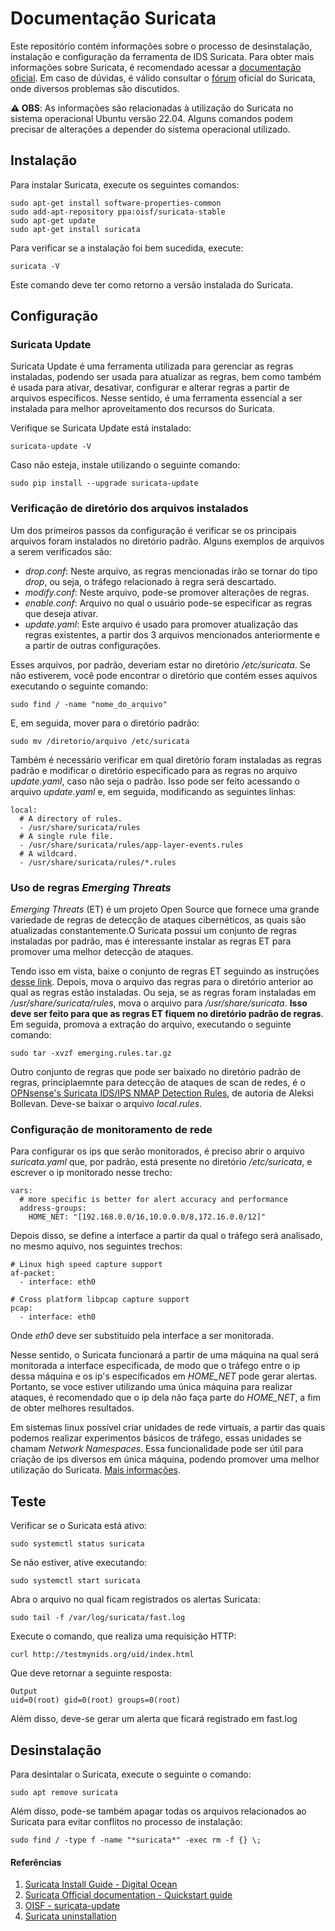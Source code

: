 # Documentação Suricata



  Este repositório contém informações sobre o processo de desinstalação, instalação e configuração da ferramenta de IDS Suricata. Para obter mais informações sobre Suricata, é recomendado acessar a [documentação oficial](https://docs.suricata.io/). Em caso de dúvidas, é válido consultar o [fórum](https://forum.suricata.io/) oficial do Suricata, onde diversos problemas são discutidos.
  
**⚠️ OBS**: As informações são relacionadas à utilização do Suricata no sistema operacional Ubuntu versão 22.04. Alguns comandos podem precisar de alterações a depender do sistema operacional utilizado.

## Instalação



  Para instalar Suricata, execute os seguintes comandos:

```
sudo apt-get install software-properties-common
sudo add-apt-repository ppa:oisf/suricata-stable
sudo apt-get update
sudo apt-get install suricata
```

  Para verificar se a instalação foi bem sucedida, execute:

```
suricata -V
```
  Este comando deve ter como retorno a versão instalada do Suricata.
  
## Configuração

### Suricata Update



Suricata Update é uma ferramenta utilizada para gerenciar as regras instaladas, podendo ser usada para atualizar as regras, bem como também é usada para ativar, desativar, configurar e alterar regras a partir de arquivos específicos. Nesse sentido, é uma ferramenta essencial a ser instalada para melhor aproveitamento dos recursos do Suricata.

Verifique se Suricata Update está instalado:

```
suricata-update -V
```

Caso não esteja, instale utilizando o seguinte comando:

```
sudo pip install --upgrade suricata-update
```

### Verificação de diretório dos arquivos instalados



  Um dos primeiros passos da configuração é verificar se os principais arquivos foram instalados no diretório padrão. Alguns exemplos de arquivos a serem verificados são:

  - _drop.conf_: Neste arquivo, as regras mencionadas irão se tornar do tipo _drop_, ou seja, o tráfego relacionado à regra será descartado.
  - _modify.conf_: Neste arquivo, pode-se promover alterações de regras.
  - _enable.conf_: Arquivo no qual o usuário pode-se especificar as regras que deseja ativar.
  - _update.yaml_: Este arquivo é usado para promover atualização das regras existentes, a partir dos 3 arquivos mencionados anteriormente e a partir de outras configurações.

  Esses arquivos, por padrão, deveriam estar no diretório _/etc/suricata_. Se não estiverem, você pode encontrar o diretório que contém esses aquivos executando o seguinte comando:

```
sudo find / -name "nome_do_arquivo"
```
  E, em seguida, mover para o diretório padrão:

```
sudo mv /diretorio/arquivo /etc/suricata
```

  Também é necessário verificar em qual diretório foram instaladas as regras padrão e modificar o diretório especificado para as regras no arquivo _update.yaml_, caso não seja o padrão. Isso pode ser feito acessando o arquivo _update.yaml_ e, em seguida, modificando as seguintes linhas:

```
local:
  # A directory of rules.
  - /usr/share/suricata/rules
  # A single rule file.
  - /usr/share/suricata/rules/app-layer-events.rules
  # A wildcard.
  - /usr/share/suricata/rules/*.rules
```

### Uso de regras _Emerging Threats_



_Emerging Threats_ (ET) é um projeto Open Source que fornece uma grande variedade de regras de detecção de ataques cibernéticos, as quais são atualizadas constantemente.O Suricata possui um conjunto de regras instaladas por padrão, mas é interessante instalar as regras ET para promover uma melhor detecção de ataques.

Tendo isso em vista, baixe o conjunto de regras ET seguindo as instruções [desse link](https://rules.emergingthreats.net/OPEN_download_instructions.html). Depois, mova o arquivo das regras para o diretório anterior ao qual as regras estão instaladas. Ou seja, se as regras foram instaladas em */usr/share/suricata/rules*, mova o arquivo para */usr/share/suricata*. **Isso deve ser feito para que as regras ET fiquem no diretório padrão de regras**. Em seguida, promova a extração do arquivo, executando o seguinte comando:

```
sudo tar -xvzf emerging.rules.tar.gz
```

Outro conjunto de regras que pode ser baixado no diretório padrão de regras, principlaemnte para detecção de ataques de scan de redes, é o [OPNsense's Suricata IDS/IPS NMAP Detection Rules](https://github.com/aleksibovellan/opnsense-suricata-nmaps), de autoria de Aleksi Bollevan. Deve-se baixar o arquivo *local.rules*.

### Configuração de monitoramento de rede



Para configurar os ips que serão monitorados, é preciso abrir o arquivo _suricata.yaml_ que, por padrão, está presente no diretório */etc/suricata*, e escrever o ip monitorado nesse trecho: 

```
vars:
  # more specific is better for alert accuracy and performance
  address-groups:
    HOME_NET: "[192.168.0.0/16,10.0.0.0/8,172.16.0.0/12]"
```

Depois disso, se define a interface a partir da qual o tráfego será analisado, no mesmo aquivo, nos seguintes trechos:

```
# Linux high speed capture support
af-packet:
  - interface: eth0
```

```
# Cross platform libpcap capture support
pcap:
  - interface: eth0
```

Onde *eth0* deve ser substituído pela interface a ser monitorada.

Nesse sentido, o Suricata funcionará a partir de uma máquina na qual será monitorada a interface especificada, de modo que o tráfego entre o ip dessa máquina e os ip's especificados em *HOME_NET* pode gerar alertas. Portanto, se voce estiver utilizando uma única máquina para realizar ataques, é recomendado que o ip dela não faça parte do *HOME_NET*, a fim de obter melhores resultados. 

Em sistemas linux possível criar unidades de rede virtuais, a partir das quais podemos realizar experimentos básicos de tráfego, essas unidades se chamam *Network Namespaces*. Essa funcionalidade pode ser útil para criação de ips diversos em única máquina, podendo promover uma melhor utilização do Suricata. [Mais informações](https://www.youtube.com/watch?v=j_UUnlVC2Ss).

## Teste

Verificar se o Suricata está ativo:

```
sudo systemctl status suricata
```

Se não estiver, ative executando:

```
sudo systemctl start suricata
```

Abra o arquivo no qual ficam registrados os alertas Suricata:

```
sudo tail -f /var/log/suricata/fast.log
```

Execute o comando, que realiza uma requisição HTTP:

```
curl http://testmynids.org/uid/index.html
```

Que deve retornar a seguinte resposta:

```
Output
uid=0(root) gid=0(root) groups=0(root)
```

Além disso, deve-se gerar um alerta que ficará registrado em fast.log

## Desinstalação



  Para desintalar o Suricata, execute o seguinte o comando:

```
sudo apt remove suricata 
```

  Além disso, pode-se também apagar todas os arquivos relacionados ao Suricata para evitar conflitos no processo de instalação:

```
sudo find / -type f -name "*suricata*" -exec rm -f {} \;
```

#### Referências

1. [Suricata Install Guide - Digital Ocean](https://www.digitalocean.com/community/tutorials/how-to-install-suricata-on-ubuntu-20-04)
2. [Suricata Official documentation - Quickstart guide](https://docs.suricata.io/en/suricata-7.0.4/quickstart.html#installation)
3. [OISF - suricata-update](https://github.com/OISF/suricata-update#suricata-update)
4. [Suricata uninstallation](https://www.thelinuxfaq.com/ubuntu/ubuntu-17-04-zesty-zapus/suricata?type=uninstall)









